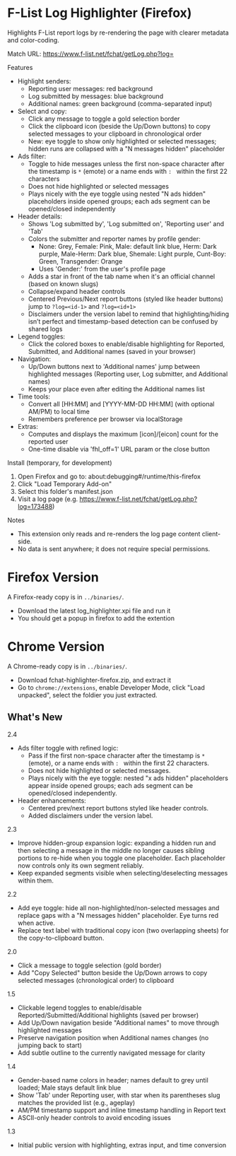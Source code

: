 F-List Log Highlighter (Firefox)
================================

Highlights F-List report logs by re-rendering the page with clearer metadata and color-coding.

Match URL: https://www.f-list.net/fchat/getLog.php?log=<id>

Features
- Highlight senders:
  - Reporting user messages: red background
  - Log submitted by messages: blue background
  - Additional names: green background (comma-separated input)
- Select and copy:
  - Click any message to toggle a gold selection border
  - Click the clipboard icon (beside the Up/Down buttons) to copy selected messages to your clipboard in chronological order
  - New: eye toggle to show only highlighted or selected messages; hidden runs are collapsed with a "N messages hidden" placeholder
- Ads filter:
  - Toggle to hide messages unless the first non-space character after the timestamp is `*` (emote) or a name ends with `: ` within the first 22 characters
  - Does not hide highlighted or selected messages
  - Plays nicely with the eye toggle using nested "N ads hidden" placeholders inside opened groups; each ads segment can be opened/closed independently
- Header details:
  - Shows 'Log submitted by', 'Log submitted on', 'Reporting user' and 'Tab'
  - Colors the submitter and reporter names by profile gender:
    - None: Grey, Female: Pink, Male: default link blue, Herm: Dark purple, Male-Herm: Dark blue, Shemale: Light purple, Cunt-Boy: Green, Transgender: Orange
    - Uses 'Gender:' from the user's profile page
  - Adds a star in front of the tab name when it's an official channel (based on known slugs)
  - Collapse/expand header controls
  - Centered Previous/Next report buttons (styled like header buttons) jump to `?log=<id-1>` and `?log=<id+1>`
  - Disclaimers under the version label to remind that highlighting/hiding isn’t perfect and timestamp-based detection can be confused by shared logs
- Legend toggles:
  - Click the colored boxes to enable/disable highlighting for Reported, Submitted, and Additional names (saved in your browser)
- Navigation:
  - Up/Down buttons next to 'Additional names' jump between highlighted messages (Reporting user, Log submitter, and Additional names)
  - Keeps your place even after editing the Additional names list
- Time tools:
  - Convert all [HH:MM] and [YYYY-MM-DD HH:MM] (with optional AM/PM) to local time
  - Remembers preference per browser via localStorage
- Extras:
  - Computes and displays the maximum [icon]/[eicon] count for the reported user
  - One-time disable via 'fhl_off=1' URL param or the close button

Install (temporary, for development)
1) Open Firefox and go to: about:debugging#/runtime/this-firefox
2) Click "Load Temporary Add-on"
3) Select this folder's manifest.json
4) Visit a log page (e.g. https://www.f-list.net/fchat/getLog.php?log=173488)

Notes
- This extension only reads and re-renders the log page content client-side.
- No data is sent anywhere; it does not require special permissions.

Firefox Version
==============
A Firefox-ready copy is in `../binaries/`.

- Download the latest log_highlighter.xpi file and run it
- You should get a popup in firefox to add the extention


Chrome Version
==============
A Chrome-ready copy is in `../binaries/`.

- Download fchat-highlighter-firefox.zip, and extract it
- Go to `chrome://extensions`, enable Developer Mode, click "Load unpacked", select the foldier you just extracted.


What's New
----------
2.4
- Ads filter toggle with refined logic:
  - Pass if the first non-space character after the timestamp is `*` (emote), or a name ends with `: ` within the first 22 characters.
  - Does not hide highlighted or selected messages.
  - Plays nicely with the eye toggle: nested "x ads hidden" placeholders appear inside opened groups; each ads segment can be opened/closed independently.
- Header enhancements:
  - Centered prev/next report buttons styled like header controls.
  - Added disclaimers under the version label.

2.3
- Improve hidden-group expansion logic: expanding a hidden run and then selecting a message in the middle no longer causes sibling portions to re-hide when you toggle one placeholder. Each placeholder now controls only its own segment reliably.
- Keep expanded segments visible when selecting/deselecting messages within them.

2.2
- Add eye toggle: hide all non-highlighted/non-selected messages and replace gaps with a "N messages hidden" placeholder. Eye turns red when active.
- Replace text label with traditional copy icon (two overlapping sheets) for the copy-to-clipboard button.

2.0
- Click a message to toggle selection (gold border)
- Add "Copy Selected" button beside the Up/Down arrows to copy selected messages (chronological order) to clipboard

1.5
- Clickable legend toggles to enable/disable Reported/Submitted/Additional highlights (saved per browser)
- Add Up/Down navigation beside "Additional names" to move through highlighted messages
- Preserve navigation position when Additional names changes (no jumping back to start)
- Add subtle outline to the currently navigated message for clarity

1.4
- Gender-based name colors in header; names default to grey until loaded; Male stays default link blue
- Show 'Tab' under Reporting user, with star when its parentheses slug matches the provided list (e.g., ageplay)
- AM/PM timestamp support and inline timestamp handling in Report text
- ASCII-only header controls to avoid encoding issues

1.3
- Initial public version with highlighting, extras input, and time conversion

